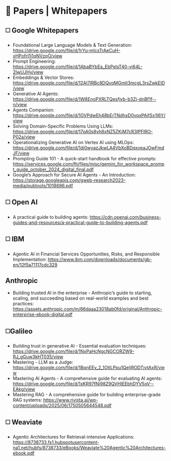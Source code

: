 #  🧠 Papers | Whitepapers 

## ◻️ Google Whitepapers
* Foundational Large Language Models & Text Generation: https://drive.google.com/file/d/1rYu-mIcsTrAeCuH-xHPofrI1i1qNVzqO/view
* Prompt Engineering: https://drive.google.com/file/d/1AbaBYbEa_EbPelsT40-vj64L-2IwUJHy/view
* Embeddings & Vector Stores: https://drive.google.com/file/d/12AI7lRBc8DQvqMGmit3mcgL3rsZwkEID/view
* Generative AI Agents: https://drive.google.com/file/d/1W8EnoPXRLTQesfjvb-b3Zj-dnBf1f--n/view
* Agents Companion: https://drive.google.com/file/d/1GVPdwEh48bErTNdhxD0vqxPAifSx1I6Y/view
* Solving Domain-Specific Problems Using LLMs: https://drive.google.com/file/d/17oA0s8yh8xNZ5ZKiM7cR3lPFlRO-P02a/view
* Operationalizing Generative AI on Vertex AI using MLOps: https://drive.google.com/file/d/1di0wyazJkwLA4VbXoBDqxveaJOwFmdJF/view
* Prompting Guide 101 - A quick-start handbook for effective prompts: https://services.google.com/fh/files/misc/gemini_for_workspace_prompt_guide_october_2024_digital_final.pdf
* Google’s Approach for Secure AI Agents - An Introduction: https://storage.googleapis.com/gweb-research2023-media/pubtools/1018686.pdf


## ◻️ Open AI
* A practical guide to building agents: https://cdn.openai.com/business-guides-and-resources/a-practical-guide-to-building-agents.pdf

## ◻️ IBM 
* Agentic AI in Financial Services Opportunities, Risks, and Responsible Implementation: https://www.ibm.com/downloads/documents/gb-en/12f5a71117cdc329

## Anthropic
* Building trusted AI in the enterprise - Anthropic’s guide to starting, scaling, and succeeding based on real-world examples and best practices: https://assets.anthropic.com/m/66daaa23018ab0fd/original/Anthropic-enterprise-ebook-digital.pdf

## ◻️Galileo
* Building trust in generative AI - Essential evaluation techniques: https://drive.google.com/file/d/1NxPaHcNgcNGCORZW9-RJ_gGuw3kHT035/view
* Mastering - LLM as a Judge: https://drive.google.com/file/d/1BqnEEy_2_1OtlLPpu1QeIjRODTivtAxR/view
* Mastering AI Agents - A comprehensive guide for evaluating AI agents: https://drive.google.com/file/d/1xKR97fNi98Z9QVHIEEbhDYV5oV--EAkg/view
* Mastering RAG - A comprehensive guide for building enterprise-grade RAG systems: https://www.rivista.ai/wp-content/uploads/2025/06/1750505644548.pdf

## ◻️ Weaviate
* Agentic Architectures for Retrieval-intensive Applications: https://8738733.fs1.hubspotusercontent-na1.net/hubfs/8738733/eBooks/Weaviate%20Agentic%20Architectures-ebook.pdf
